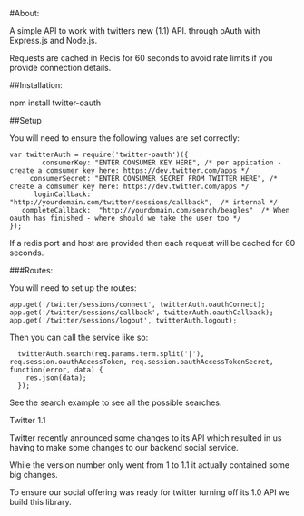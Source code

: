 #About:

A simple API to work with twitters new (1.1) API. through oAuth with Express.js and Node.js.


Requests are cached in Redis for 60 seconds to avoid rate limits if you provide connection details.


##Installation:

npm install twitter-oauth


##Setup

You will need to ensure the following values are set correctly:

```
var twitterAuth = require('twitter-oauth')({
        consumerKey: "ENTER CONSUMER KEY HERE", /* per appication - create a comsumer key here: https://dev.twitter.com/apps */
     consumerSecret: "ENTER CONSUMER SECRET FROM TWITTER HERE", /* create a comsumer key here: https://dev.twitter.com/apps */
      loginCallback: "http://yourdomain.com/twitter/sessions/callback",  /* internal */
   completeCallback:  "http://yourdomain.com/search/beagles"  /* When oauth has finished - where should we take the user too */
});
```


If a redis port and host are provided then each request will be cached for 60 seconds.

###Routes:

You will need to set up the routes:

```
app.get('/twitter/sessions/connect', twitterAuth.oauthConnect);
app.get('/twitter/sessions/callback', twitterAuth.oauthCallback);
app.get('/twitter/sessions/logout', twitterAuth.logout);
```


Then you can call the service like so:

```
  twitterAuth.search(req.params.term.split('|'),  req.session.oauthAccessToken, req.session.oauthAccessTokenSecret,  function(error, data) {
    res.json(data);
  });
```

See the search example to see all the possible searches.

Twitter 1.1

Twitter recently announced some changes to its API which resulted in us having to make some changes to our backend social service.

While the version number only went from 1 to 1.1 it actually contained some big changes.

To ensure our social offering was ready for twitter turning off its 1.0 API we build this library.

